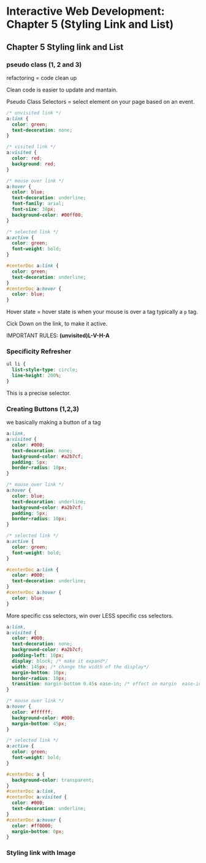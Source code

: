 # Interactive Web Development: Chapter 5 (Styling Link and List)

## Chapter 5 Styling link and List

### pseudo class (1, 2 and 3)

refactoring = code clean up

Clean code is easier to update and mantain.

Pseudo Class Selectors = select element on your page based on an event.

```css
/* unvisited link */
a:link {
  color: green;
  text-decoration: none;
}

/* visited link */
a:visited {
  color: red;
  background: red;
}

/* mouse over link */
a:hover {
  color: blue;
  text-decoration: underline;
  font-family: arial;
  font-size: 30px;
  background-color: #00ff00;
}

/* selected link */
a:active {
  color: green;
  font-weight: bold;
}

#centerDoc a:link {
  color: green;
  text-decoration: underline;
}
#centerDoc a:hover {
  color: blue;
}
```

Hover state = hover state is when your mouse is over a tag typically a `p` tag.

Cick Down on the link, to make it active.

IMPORTANT RULES: **(unvisited)L-V-H-A**

### Specificity Refresher

```css
ul li {
  list-style-type: circle;
  line-height: 200%;
}
```

This is a precise selector.

### Creating Buttons (1,2,3)

we basically making a button of a tag

```css
a:link,
a:visited {
  color: #000;
  text-decoration: none;
  background-color: #a2b7cf;
  padding: 5px;
  border-radius: 10px;
}

/* mouse over link */
a:hover {
  color: blue;
  text-decoration: underline;
  background-color: #a2b7cf;
  padding: 5px;
  border-radius: 10px;
}

/* selected link */
a:active {
  color: green;
  font-weight: bold;
}

#centerDoc a:link {
  color: #000;
  text-decoration: underline;
}
#centerDoc a:hover {
  color: blue;
}
```

More specific css selectors, win over LESS specific css selectors.

```css
a:link,
a:visited {
  color: #000;
  text-decoration: none;
  background-color: #a2b7cf;
  padding-left: 10px;
  display: block; /* make it expand*/
  width: 145px; /* change the width of the display*/
  margin-bottom: 10px;
  border-radius: 10px;
  transition: margin-bottom 0.45s ease-in; /* effect on margin  ease-in ease-out*/
}

/* mouse over link */
a:hover {
  color: #ffffff;
  background-color: #000;
  margin-bottom: 45px;
}

/* selected link */
a:active {
  color: green;
  font-weight: bold;
}

#centerDoc a {
  background-color: transparent;
}
#centerDoc a:link,
#centerDoc a:visited {
  color: #000;
  text-decoration: underline;
}
#centerDoc a:hover {
  color: #ff0000;
  margin-bottom: 0px;
}
```

### Styling link with Image
